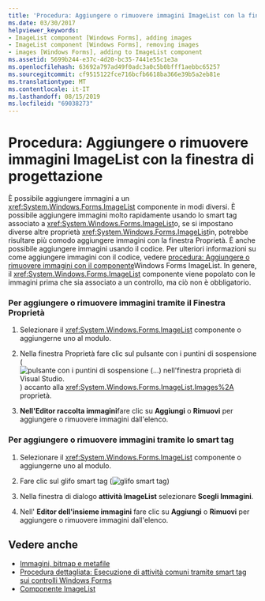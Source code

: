 ```yaml
---
title: 'Procedura: Aggiungere o rimuovere immagini ImageList con la finestra di progettazione'
ms.date: 03/30/2017
helpviewer_keywords:
- ImageList component [Windows Forms], adding images
- ImageList component [Windows Forms], removing images
- images [Windows Forms], adding to ImageList component
ms.assetid: 5699b244-e37c-4d20-bc35-7441e55c1e3a
ms.openlocfilehash: 63692a797ad49f0adc3a0c5b0bfff1aebbc65257
ms.sourcegitcommit: cf9515122fce716bcfb6618ba366e39b5a2eb81e
ms.translationtype: MT
ms.contentlocale: it-IT
ms.lasthandoff: 08/15/2019
ms.locfileid: "69038273"
---
```

# <a name="how-to-add-or-remove-imagelist-images-with-the-designer"></a>Procedura: Aggiungere o rimuovere immagini ImageList con la finestra di progettazione

È possibile aggiungere immagini a un <xref:System.Windows.Forms.ImageList> componente in modi diversi. È possibile aggiungere immagini molto rapidamente usando lo smart tag associato a <xref:System.Windows.Forms.ImageList>o, se si impostano diverse altre proprietà <xref:System.Windows.Forms.ImageList>in, potrebbe risultare più comodo aggiungere immagini con la finestra Proprietà. È anche possibile aggiungere immagini usando il codice. Per ulteriori informazioni su come aggiungere immagini con il codice, vedere [procedura: Aggiungere o rimuovere immagini con il componente](how-to-add-or-remove-images-with-the-windows-forms-imagelist-component.md)Windows Forms ImageList. In genere, il <xref:System.Windows.Forms.ImageList> componente viene popolato con le immagini prima che sia associato a un controllo, ma ciò non è obbligatorio.


### <a name="to-add-or-remove-images-by-using-the-properties-window"></a>Per aggiungere o rimuovere immagini tramite il Finestra Proprietà

1. Selezionare il <xref:System.Windows.Forms.ImageList> componente o aggiungerne uno al modulo.

2. Nella finestra Proprietà fare clic sul pulsante con i puntini di sospensione (![pulsante con i puntini di sospensione (...) nell'finestra proprietà di Visual Studio.](./media/visual-studio-ellipsis-button.png)) accanto alla <xref:System.Windows.Forms.ImageList.Images%2A> proprietà.

3. **Nell'Editor raccolta immagini**fare clic su **Aggiungi** o **Rimuovi** per aggiungere o rimuovere immagini dall'elenco.

### <a name="to-add-or-remove-images-using-the-smart-tag"></a>Per aggiungere o rimuovere immagini tramite lo smart tag

1. Selezionare il <xref:System.Windows.Forms.ImageList> componente o aggiungerne uno al modulo.

2. Fare clic sul glifo smart tag (![glifo smart tag](./media/vs-winformsmttagglyph.gif "VS_WinFormSmtTagGlyph"))

3. Nella finestra di dialogo **attività ImageList** selezionare **Scegli Immagini**.

4. Nell' **Editor dell'insieme immagini** fare clic su **Aggiungi** o **Rimuovi** per aggiungere o rimuovere immagini dall'elenco.

## <a name="see-also"></a>Vedere anche

- [Immagini, bitmap e metafile](../advanced/images-bitmaps-and-metafiles.md)
- [Procedura dettagliata: Esecuzione di attività comuni tramite smart tag sui controlli Windows Forms](performing-common-tasks-using-smart-tags-on-wf-controls.md)
- [Componente ImageList](imagelist-component-windows-forms.md)
